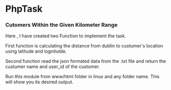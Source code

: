 # PhpTask

### Cutomers Within the Given Kilometer Range
Here , I have created two Function to implement the task.

First function is calculating the distance from dublin to custumer's location using latitude and lognitutde.  

Second function read the json formated data from the .txt file and return the custumer name and user_id of the customer.



Run this module from www/html folder in linux and any folder name.
This will show you its desired output.

